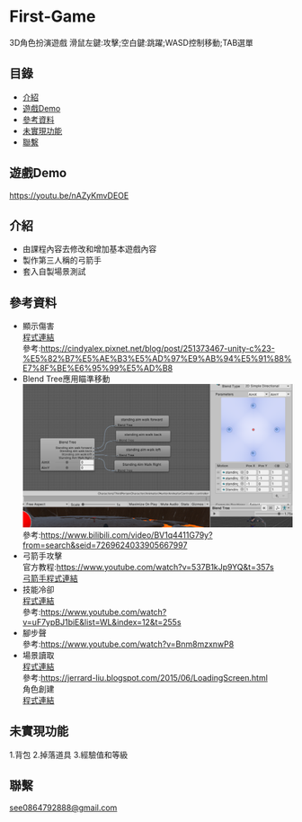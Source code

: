 # First-Game
3D角色扮演遊戲
滑鼠左鍵:攻擊;空白鍵:跳躍;WASD控制移動;TAB選單
## 目錄
* [介紹](#介紹)
* [遊戲Demo](#遊戲Demo)
* [參考資料](#參考資料)
* [未實現功能](#未實現功能)
* [聯繫](#聯繫)
## 遊戲Demo <br />
https://youtu.be/nAZyKmvDEOE
## 介紹
* 由課程內容去修改和增加基本遊戲內容
* 製作第三人稱的弓箭手
* 套入自製場景測試
## 參考資料
* 顯示傷害<br />
[程式連結](./Scripts/MagicAI/GetDamage.cs)<br />
參考:https://cindyalex.pixnet.net/blog/post/251373467-unity-c%23-%E5%82%B7%E5%AE%B3%E5%AD%97%E9%AB%94%E5%91%88%E7%8F%BE%E6%95%99%E5%AD%B8<br />
* Blend Tree應用瞄準移動<br />
![Animator](./設定/弓箭手瞄準移動.png)
參考:https://www.bilibili.com/video/BV1q4411G79y?from=search&seid=7269624033905667997<br />
* 弓箭手攻擊<br />
官方教程:https://www.youtube.com/watch?v=537B1kJp9YQ&t=357s<br />
[弓箭手程式連結](./Scripts/Hunter/)<br />
* 技能冷卻<br />
[程式連結](./Scripts/Warrior/SkillIitem.cs)<br />
參考:https://www.youtube.com/watch?v=uF7ypBJ1biE&list=WL&index=12&t=255s<br />
* 腳步聲<br />
參考:https://www.youtube.com/watch?v=Bnm8mzxnwP8<br />
* 場景讀取<br />
[程式連結](./Scripts/Game/GameButton.cs)<br />
參考:https://jerrard-liu.blogspot.com/2015/06/LoadingScreen.html<br />
角色創建<br />
[程式連結](./Scripts/Game/CreateCharacter.cs)
## 未實現功能
1.背包
2.掉落道具
3.經驗值和等級
## 聯繫
see0864792888@gmail.com
